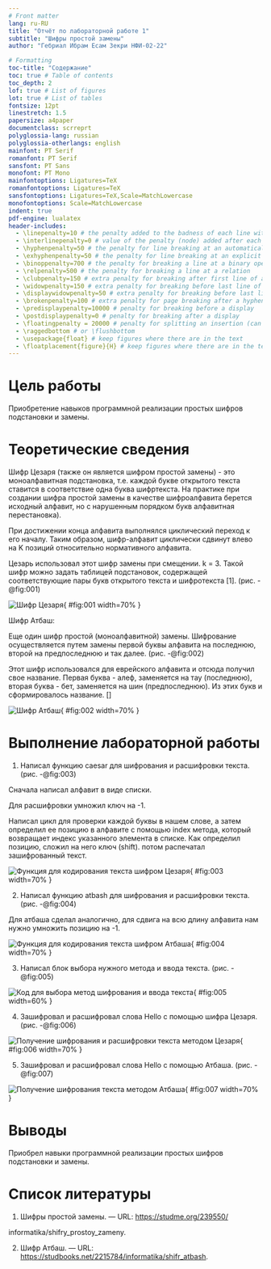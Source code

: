 ```yaml
---
# Front matter
lang: ru-RU
title: "Отчёт по лабораторной работе 1"
subtitle: "Шифры простой замены"
author: "Гебриал Ибрам Есам Зекри НФИ-02-22"

# Formatting
toc-title: "Содержание"
toc: true # Table of contents
toc_depth: 2
lof: true # List of figures
lot: true # List of tables
fontsize: 12pt
linestretch: 1.5
papersize: a4paper
documentclass: scrreprt
polyglossia-lang: russian
polyglossia-otherlangs: english
mainfont: PT Serif
romanfont: PT Serif
sansfont: PT Sans
monofont: PT Mono
mainfontoptions: Ligatures=TeX
romanfontoptions: Ligatures=TeX
sansfontoptions: Ligatures=TeX,Scale=MatchLowercase
monofontoptions: Scale=MatchLowercase
indent: true
pdf-engine: lualatex
header-includes:
  - \linepenalty=10 # the penalty added to the badness of each line within a paragraph (no associated penalty node) Increasing the value makes tex try to have fewer lines in the paragraph.
  - \interlinepenalty=0 # value of the penalty (node) added after each line of a paragraph.
  - \hyphenpenalty=50 # the penalty for line breaking at an automatically inserted hyphen
  - \exhyphenpenalty=50 # the penalty for line breaking at an explicit hyphen
  - \binoppenalty=700 # the penalty for breaking a line at a binary operator
  - \relpenalty=500 # the penalty for breaking a line at a relation
  - \clubpenalty=150 # extra penalty for breaking after first line of a paragraph
  - \widowpenalty=150 # extra penalty for breaking before last line of a paragraph
  - \displaywidowpenalty=50 # extra penalty for breaking before last line before a display math
  - \brokenpenalty=100 # extra penalty for page breaking after a hyphenated line
  - \predisplaypenalty=10000 # penalty for breaking before a display
  - \postdisplaypenalty=0 # penalty for breaking after a display
  - \floatingpenalty = 20000 # penalty for splitting an insertion (can only be split footnote in standard LaTeX)
  - \raggedbottom # or \flushbottom
  - \usepackage{float} # keep figures where there are in the text
  - \floatplacement{figure}{H} # keep figures where there are in the text
---
```


# Цель работы

Приобретение навыков программной реализации простых шифров подстановки и замены.

# Теоретические сведения

Шифр Цезаря (также он является шифром простой замены) - это моноалфавитная подстановка, т.е. каждой букве открытого текста ставится в соответствие одна буква шифртекста. На практике при создании шифра простой замены в качестве шифроалфавита берется исходный алфавит, но с нарушенным порядком букв алфавитная перестановка).

При достижении конца алфавита выполнялся циклический переход к его началу. Таким образом, шифр-алфавит циклически сдвинут влево на K позиций относительно нормативного алфавита.

Цезарь использовал этот шифр замены при смещении. k = 3. Такой шифр можно задать таблицей подстановок, содержащей соответствующие пары букв открытого текста и шифротекста [1]. (рис. -@fig:001)

![Шифр Цезаря ](image/6.png){ #fig:001 width=70% }

Шифр Атбаш:

Еще один шифр простой (моноалфавитной) замены. Шифрование осуществляется путем замены первой буквы алфавита на последнюю, второй на предпоследнюю и так далее. (рис. -@fig:002)

Этот шифр использовался для еврейского алфавита и отсюда получил свое название. Первая буква - алеф, заменяется на тау (последнюю), вторая буква - бет, заменяется на шин (предпоследнюю). Из этих букв и сформировалось название. []

![Шифр Атбаш](image/7.png){ #fig:002 width=70% }



# Выполнение лабораторной работы


1. Написал функцию caesar для шифрования и расшифровки текста. (рис. -@fig:003)

Сначала написал алфавит в виде списки.

Для расшифровки умножил ключ на -1. 

Написал цикл для проверки каждой буквы в нашем слове, а затем определил ее позицию в алфавите с помощью index метода, который возвращает индекс указанного элемента в списке. Как определил позицию, сложил на него ключ (shift). потом распечатал зашифрованный текст.

![Функция для кодирования текста шифром Цезаря](image/1.png){ #fig:003 width=70% }

2. Написал функцию atbash для шифрования и расшифровки текста. (рис. -@fig:004)

Для атбаша сделал аналогично, для сдвига на всю длину алфавита нам нужно умножить позицию на -1.

![Функция для кодирования текста шифром Атбаша](image/2.png){ #fig:004 width=70% }


3. Написал блок выбора нужного метода и ввода текста. (рис. -@fig:005)


![Код для выбора метод шифрования и ввода текста](image/3.png){ #fig:005 width=60% }

4. Зашифровал и расшифровал слова Hello с помощью шифра Цезаря. (рис. -@fig:006)

![Получение шифрования и расшифровки текста методом Цезаря ](image/4.png){ #fig:006 width=70% }


5. Зашифровал и расшифровал слова Hello с помощью Атбаша. (рис. -@fig:007)

![Получение шифрования текста методом Атбаша](image/5.png){ #fig:007 width=70% }



# Выводы

Приобрел навыки программной реализации простых шифров подстановки и замены.

# Список литературы

1. Шифры простой замены. — URL: https://studme.org/239550/

informatika/shifry_prostoy_zameny.

2. Шифр Атбаш. — URL: https://studbooks.net/2215784/informatika/shifr_atbash. 